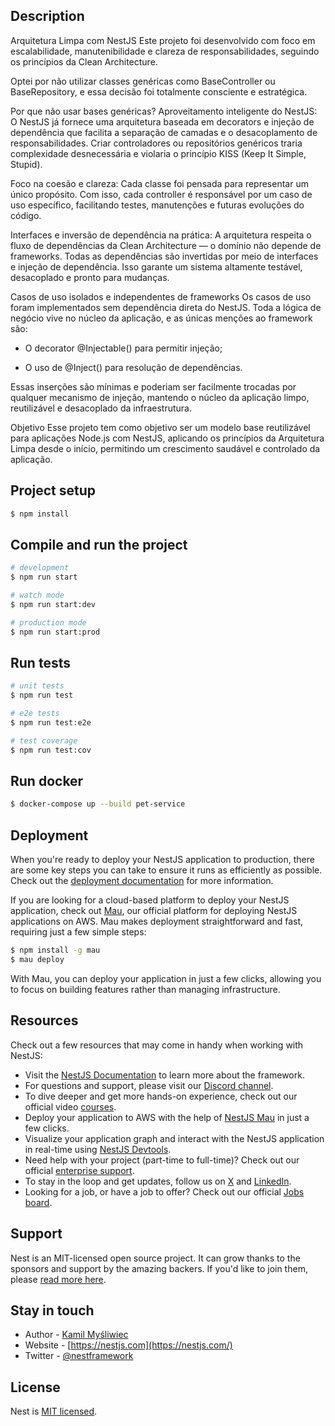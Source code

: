 
## Description

Arquitetura Limpa com NestJS 
Este projeto foi desenvolvido com foco em escalabilidade, manutenibilidade e clareza de responsabilidades, seguindo os princípios da Clean Architecture.

Optei por não utilizar classes genéricas como BaseController ou BaseRepository, e essa decisão foi totalmente consciente e estratégica.

Por que não usar bases genéricas?
Aproveitamento inteligente do NestJS:
O NestJS já fornece uma arquitetura baseada em decorators e injeção de dependência que facilita a separação de camadas e o desacoplamento de responsabilidades. Criar controladores ou repositórios genéricos traria complexidade desnecessária e violaria o princípio KISS (Keep It Simple, Stupid).

Foco na coesão e clareza:
Cada classe foi pensada para representar um único propósito. Com isso, cada controller é responsável por um caso de uso específico, facilitando testes, manutenções e futuras evoluções do código.

Interfaces e inversão de dependência na prática:
A arquitetura respeita o fluxo de dependências da Clean Architecture — o domínio não depende de frameworks. Todas as dependências são invertidas por meio de interfaces e injeção de dependência. Isso garante um sistema altamente testável, desacoplado e pronto para mudanças.

Casos de uso isolados e independentes de frameworks
Os casos de uso foram implementados sem dependência direta do NestJS. Toda a lógica de negócio vive no núcleo da aplicação, e as únicas menções ao framework são:

 - O decorator @Injectable() para permitir injeção;

 - O uso de @Inject() para resolução de dependências.

Essas inserções são mínimas e poderiam ser facilmente trocadas por qualquer mecanismo de injeção, mantendo o núcleo da aplicação limpo, reutilizável e desacoplado da infraestrutura.

Objetivo
Esse projeto tem como objetivo ser um modelo base reutilizável para aplicações Node.js com NestJS, aplicando os princípios da Arquitetura Limpa desde o início, permitindo um crescimento saudável e controlado da aplicação.

## Project setup

```bash
$ npm install
```

## Compile and run the project

```bash
# development
$ npm run start

# watch mode
$ npm run start:dev

# production mode
$ npm run start:prod
```

## Run tests

```bash
# unit tests
$ npm run test

# e2e tests
$ npm run test:e2e

# test coverage
$ npm run test:cov
```

## Run docker
```bash
$ docker-compose up --build pet-service
```

## Deployment

When you're ready to deploy your NestJS application to production, there are some key steps you can take to ensure it runs as efficiently as possible. Check out the [deployment documentation](https://docs.nestjs.com/deployment) for more information.

If you are looking for a cloud-based platform to deploy your NestJS application, check out [Mau](https://mau.nestjs.com), our official platform for deploying NestJS applications on AWS. Mau makes deployment straightforward and fast, requiring just a few simple steps:

```bash
$ npm install -g mau
$ mau deploy
```

With Mau, you can deploy your application in just a few clicks, allowing you to focus on building features rather than managing infrastructure.

## Resources

Check out a few resources that may come in handy when working with NestJS:

- Visit the [NestJS Documentation](https://docs.nestjs.com) to learn more about the framework.
- For questions and support, please visit our [Discord channel](https://discord.gg/G7Qnnhy).
- To dive deeper and get more hands-on experience, check out our official video [courses](https://courses.nestjs.com/).
- Deploy your application to AWS with the help of [NestJS Mau](https://mau.nestjs.com) in just a few clicks.
- Visualize your application graph and interact with the NestJS application in real-time using [NestJS Devtools](https://devtools.nestjs.com).
- Need help with your project (part-time to full-time)? Check out our official [enterprise support](https://enterprise.nestjs.com).
- To stay in the loop and get updates, follow us on [X](https://x.com/nestframework) and [LinkedIn](https://linkedin.com/company/nestjs).
- Looking for a job, or have a job to offer? Check out our official [Jobs board](https://jobs.nestjs.com).

## Support

Nest is an MIT-licensed open source project. It can grow thanks to the sponsors and support by the amazing backers. If you'd like to join them, please [read more here](https://docs.nestjs.com/support).

## Stay in touch

- Author - [Kamil Myśliwiec](https://twitter.com/kammysliwiec)
- Website - [https://nestjs.com](https://nestjs.com/)
- Twitter - [@nestframework](https://twitter.com/nestframework)

## License

Nest is [MIT licensed](https://github.com/nestjs/nest/blob/master/LICENSE).
